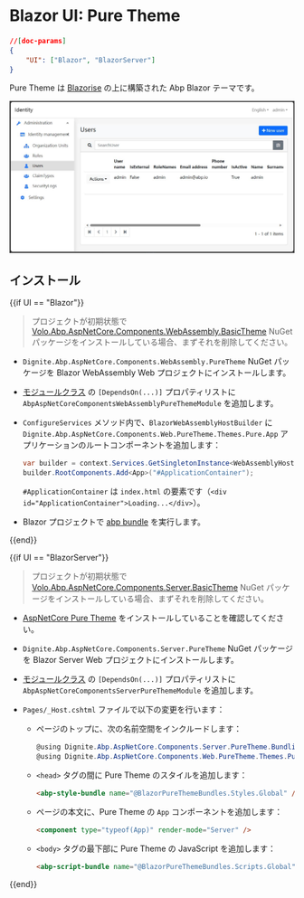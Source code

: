 # Blazor UI: Pure Theme

```json
//[doc-params]
{
    "UI": ["Blazor", "BlazorServer"]
}
```

Pure Theme は [Blazorise](https://blazorise.com/) の上に構築された Abp Blazor テーマです。

![Blazor Pure Theme](images/blazor-puretheme.jpg)

## インストール

{{if UI == "Blazor"}}

> プロジェクトが初期状態で [Volo.Abp.AspNetCore.Components.WebAssembly.BasicTheme](https://www.nuget.org/packages/Volo.Abp.AspNetCore.Components.WebAssembly.BasicTheme) NuGet パッケージをインストールしている場合、まずそれを削除してください。

* `Dignite.Abp.AspNetCore.Components.WebAssembly.PureTheme` NuGet パッケージを Blazor WebAssembly Web プロジェクトにインストールします。
* [モジュールクラス](https://docs.abp.io/en/abp/latest/Module-Development-Basics) の `[DependsOn(...)]` プロパティリストに `AbpAspNetCoreComponentsWebAssemblyPureThemeModule` を追加します。
* `ConfigureServices` メソッド内で、`BlazorWebAssemblyHostBuilder` に `Dignite.Abp.AspNetCore.Components.Web.PureTheme.Themes.Pure.App` アプリケーションのルートコンポーネントを追加します：

    ```csharp
    var builder = context.Services.GetSingletonInstance<WebAssemblyHostBuilder>();
    builder.RootComponents.Add<App>("#ApplicationContainer");
    ```

    `#ApplicationContainer` は `index.html` の要素です（`<div id="ApplicationContainer">Loading...</div>`）。

* Blazor プロジェクトで [abp bundle](https://docs.abp.io/en/abp/latest/CLI#bundle) を実行します。

{{end}}

{{if UI == "BlazorServer"}}

> プロジェクトが初期状態で [Volo.Abp.AspNetCore.Components.Server.BasicTheme](https://www.nuget.org/packages/Volo.Abp.AspNetCore.Components.Server.BasicTheme) NuGet パッケージをインストールしている場合、まずそれを削除してください。

* [AspNetCore Pure Theme](../AspNetCore-Pure-Theme.md) をインストールしていることを確認してください。

* `Dignite.Abp.AspNetCore.Components.Server.PureTheme` NuGet パッケージを Blazor Server Web プロジェクトにインストールします。

* [モジュールクラス](https://docs.abp.io/en/abp/latest/Module-Development-Basics) の `[DependsOn(...)]` プロパティリストに `AbpAspNetCoreComponentsServerPureThemeModule` を追加します。

* `Pages/_Host.cshtml` ファイルで以下の変更を行います：
  * ページのトップに、次の名前空間をインクルードします：

    ```csharp
    @using Dignite.Abp.AspNetCore.Components.Server.PureTheme.Bundling
    @using Dignite.Abp.AspNetCore.Components.Web.PureTheme.Themes.Pure
    ```

  * `<head>` タグの間に Pure Theme のスタイルを追加します：

    ```html
    <abp-style-bundle name="@BlazorPureThemeBundles.Styles.Global" />
    ```

  * ページの本文に、Pure Theme の `App` コンポーネントを追加します：

    ```html
    <component type="typeof(App)" render-mode="Server" />
    ```

  * `<body>` タグの最下部に Pure Theme の JavaScript を追加します：

    ```html
    <abp-script-bundle name="@BlazorPureThemeBundles.Scripts.Global" />
    ```

{{end}}

